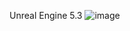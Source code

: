 Unreal Engine 5.3
![image](https://github.com/user-attachments/assets/3975d275-0a10-4d24-89bf-2f8a74e6c820)
